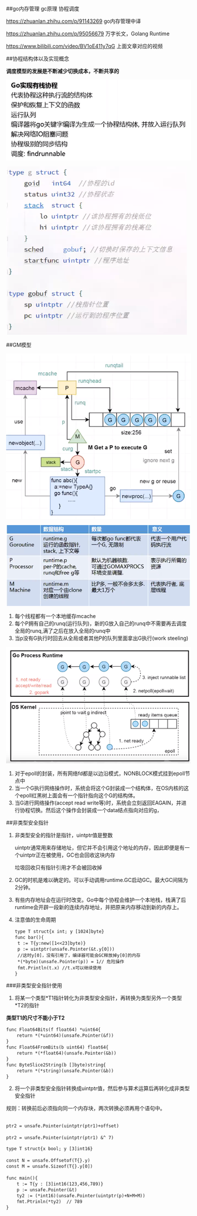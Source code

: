 

##go内存管理 gc原理 协程调度


https://zhuanlan.zhihu.com/p/91143269  go内存管理中译

https://zhuanlan.zhihu.com/p/95056679 万字长文，Golang Runtime

https://www.bilibili.com/video/BV1oE411y7qG 上面文章对应的视频

##协程结构体以及实现概念



**调度模型的发展是不断减少切换成本，不断共享的**




![](images/go实现有栈协程.png)


![](images/go执行流结构体.png)



##GM模型


![](images/go1.1中的GPM模型.png)

![](images/go1.1模型2.png)




1. 每个线程都有一个本地缓存mcache
2. 每个P拥有自己的runq(运行队列)，新的G放入自己的runq中不需要再去调度全局的runq,满了之后在放入全局的runq中
3. 当p没有G执行时回去从全局或者其他P的队列里面拿出G执行(work steeling) 



![](images/GMP网络1.png)






1. 对于epoll的封装，所有网络fd都是以边沿模式，NONBLOCK模式挂到epoll节点中
2. 当一个G执行网络操作时，系统会将这个G封装成一个结构体，在OS内核的这个epoll红黑树上面会有一个指针指向这个G的结构体。
3. 当G进行网络操作(accept read write等)时，系统会立刻返回EAGAIN，并进行协程切换。然后这个操作会封装成一个data结点指向对应的g，







##非类型安全指针



1. 非类型安全的指针是指针，uintptr值是整数

   uintptr通常用来存储地址，但它并不会引用这个地址的内存，因此即便是有一个uintptr正在被使用，GC也会回收这块内存

   垃圾回收只有指针引用才不会被回收掉

2. GC的时机是难以确定的。可以手动调用runtime.GC启动GC。最大GC间隔为2分钟。

3. 有些内存地址会在运行时改变。Go中每个协程会维护一个本地栈，栈满了后runtime会开辟一段新的连续内存地址，并把原来内存移动到新的内存上。

4. 注意值的生命周期

   ```
   type T struct{x int; y [1024]byte}
   func bar(){
   	t := T{y:new([1<<23]byte)}
   	p := uintptr(unsafe.Pointer(&t.y[0]))
   	//这时y[0]，没有引用了，编译器可能会GC释放掉y[0]的内存
   	*(*byte)(unsafe.Pointer(p)) = 1// 危险操作
   	fmt.Println(t.x) //t.x可以继续使用
   }
   ```



###非类型安全指针使用



1. 将某一个类型\*T1指针转化为非类型安全指针，再转换为类型另外一个类型\*T2的指针



**类型T1的尺寸不能小于T2**



```
func Float64Bits(f float64) *uint64{
    return *(*uint64)(unsafe.Pointer(&f))
}
func Float64FromBits(b uint64) float64{
    return *(*float64)(unsafe.Pointer(&b))
}
func ByteSlice2String(b []byte)string{
    return *(*string)(unsafe.Pointer(&b))
}
```





2. 将一个非类型安全指针转换成uintptr值，然后参与算术运算后再转化成非类型安全指针



规则：转换前后必须指向同一个内存块，两次转换必须再用个语句中。



```

ptr2 = unsafe.Pointer(uintptr(ptr1)+offset)

ptr2 = unsafe.Pointer(uintptr(ptr1) &^ 7)
```



```
type T struct{x bool; y [3]int16}

const N = unsafe.Offsetof(T{}.y)
const M = unsafe.Sizeof(T{}.y[0])

func main(){
    t := T{y : [3]int16(123,456,789)}
    p := unsafe.Pointer(&t)
    ty2 := (*int16)(unsafe.Pointer(uintptr(p)+N+M+M))
    fmt.Ptrinln(*ty2)  // 789
}


```







